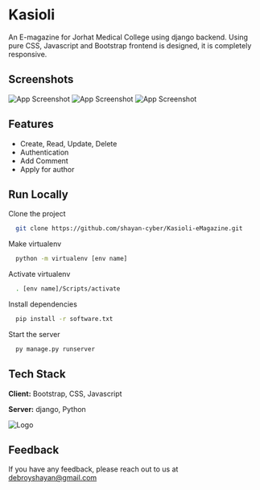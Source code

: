 
# Kasioli

An E-magazine for Jorhat Medical College using django backend.
Using pure CSS, Javascript and Bootstrap frontend is designed, it is completely responsive.

## Screenshots

![App Screenshot](https://i.imgur.com/K3HhkTL.png)
![App Screenshot](https://i.imgur.com/jCaNHgw.png)
![App Screenshot](https://i.imgur.com/cXRTW58.png)

  
## Features

- Create, Read, Update, Delete
- Authentication
- Add Comment
- Apply for author

  
## Run Locally

Clone the project

```bash
  git clone https://github.com/shayan-cyber/Kasioli-eMagazine.git
```

Make virtualenv

```bash
  python -m virtualenv [env name]
```
Activate virtualenv

```bash
  . [env name]/Scripts/activate
```

Install dependencies

```bash
  pip install -r software.txt
```

Start the server

```bash
  py manage.py runserver
```

  
## Tech Stack

**Client:** Bootstrap, CSS, Javascript

**Server:** django, Python

  
![Logo](https://kasioli.pythonanywhere.com/static/images/logo.png)

    
## Feedback

If you have any feedback, please reach out to us at debroyshayan@gmail.com

  
